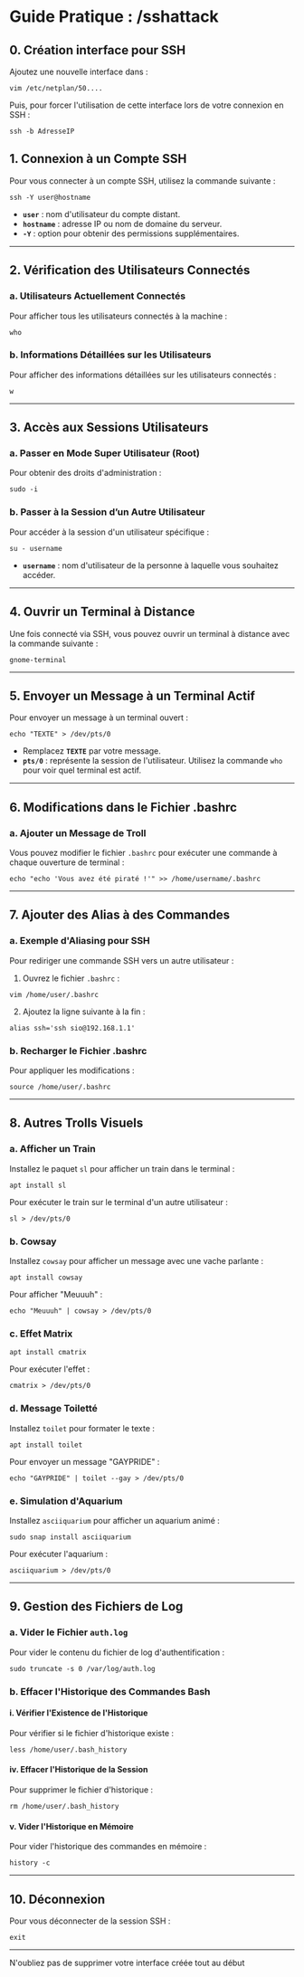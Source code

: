 <link rel="stylesheet" type="text/css" href="/assets/css/red-theme.css">

# Guide Pratique : /sshattack

## 0. Création interface pour SSH 
Ajoutez une nouvelle interface dans : 
```
vim /etc/netplan/50....
```
Puis, pour forcer l'utilisation de cette interface lors de votre connexion en SSH :
```
ssh -b AdresseIP
```

## 1. Connexion à un Compte SSH
Pour vous connecter à un compte SSH, utilisez la commande suivante :  
```
ssh -Y user@hostname
```
- **`user`** : nom d'utilisateur du compte distant.
- **`hostname`** : adresse IP ou nom de domaine du serveur.
- **`-Y`** : option pour obtenir des permissions supplémentaires.

---

## 2. Vérification des Utilisateurs Connectés
### a. Utilisateurs Actuellement Connectés
Pour afficher tous les utilisateurs connectés à la machine :  
```
who
```

### b. Informations Détaillées sur les Utilisateurs
Pour afficher des informations détaillées sur les utilisateurs connectés :  
```
w
```

---

## 3. Accès aux Sessions Utilisateurs
### a. Passer en Mode Super Utilisateur (Root)
Pour obtenir des droits d'administration :  
```
sudo -i
```

### b. Passer à la Session d’un Autre Utilisateur
Pour accéder à la session d'un utilisateur spécifique :  
```
su - username
```
- **`username`** : nom d'utilisateur de la personne à laquelle vous souhaitez accéder.

---

## 4. Ouvrir un Terminal à Distance
Une fois connecté via SSH, vous pouvez ouvrir un terminal à distance avec la commande suivante :  
```
gnome-terminal
```

---

## 5. Envoyer un Message à un Terminal Actif
Pour envoyer un message à un terminal ouvert :  
```
echo "TEXTE" > /dev/pts/0
```
- Remplacez **`TEXTE`** par votre message.
- **`pts/0`** : représente la session de l'utilisateur. Utilisez la commande `who` pour voir quel terminal est actif.

---

## 6. Modifications dans le Fichier .bashrc
### a. Ajouter un Message de Troll
Vous pouvez modifier le fichier `.bashrc` pour exécuter une commande à chaque ouverture de terminal :  
```
echo "echo 'Vous avez été piraté !'" >> /home/username/.bashrc
```

---

## 7. Ajouter des Alias à des Commandes
### a. Exemple d'Aliasing pour SSH
Pour rediriger une commande SSH vers un autre utilisateur :  
1. Ouvrez le fichier `.bashrc` :  
```
vim /home/user/.bashrc
```
2. Ajoutez la ligne suivante à la fin :  
```
alias ssh='ssh sio@192.168.1.1'
```

### b. Recharger le Fichier .bashrc
Pour appliquer les modifications :  
```
source /home/user/.bashrc
```

---

## 8. Autres Trolls Visuels
### a. Afficher un Train
Installez le paquet `sl` pour afficher un train dans le terminal :  
```
apt install sl
```
Pour exécuter le train sur le terminal d'un autre utilisateur :  
```
sl > /dev/pts/0
```

### b. Cowsay
Installez `cowsay` pour afficher un message avec une vache parlante :  
```
apt install cowsay
```
Pour afficher "Meuuuh" :  
```
echo "Meuuuh" | cowsay > /dev/pts/0
```

### c. Effet Matrix
```
apt install cmatrix
```
Pour exécuter l'effet :  
```
cmatrix > /dev/pts/0
```

### d. Message Toiletté
Installez `toilet` pour formater le texte :  
```
apt install toilet
```
Pour envoyer un message "GAYPRIDE" :  
```
echo "GAYPRIDE" | toilet --gay > /dev/pts/0
```

### e. Simulation d'Aquarium
Installez `asciiquarium` pour afficher un aquarium animé :  
```
sudo snap install asciiquarium
```
Pour exécuter l'aquarium :  
```
asciiquarium > /dev/pts/0
```

---

## 9. Gestion des Fichiers de Log
### a. Vider le Fichier `auth.log`
Pour vider le contenu du fichier de log d'authentification :  
```
sudo truncate -s 0 /var/log/auth.log
```

### b. Effacer l'Historique des Commandes Bash
#### i. Vérifier l'Existence de l'Historique
Pour vérifier si le fichier d'historique existe :  
```
less /home/user/.bash_history
```


#### iv. Effacer l'Historique de la Session
Pour supprimer le fichier d'historique :  
```
rm /home/user/.bash_history
```

#### v. Vider l'Historique en Mémoire
Pour vider l'historique des commandes en mémoire :  
```
history -c
```

---

## 10. Déconnexion
Pour vous déconnecter de la session SSH :  
```
exit
```
---

N'oubliez pas de supprimer votre interface créée tout au début